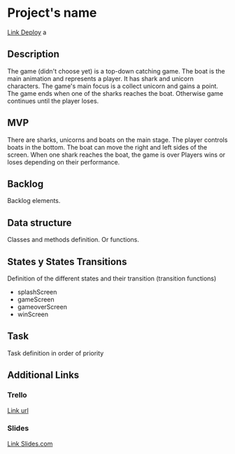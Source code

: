 # Project's name

[Link Deploy](http://github.com/nevraka/game)
a

## Description

The game (didn't choose yet) is a top-down catching game. The boat is the main animation and represents a player.
It has shark and unicorn characters. The game's main focus is a collect unicorn and gains a point.
The game ends when one of the sharks reaches the boat. Otherwise game continues until the player loses.

## MVP

There are sharks, unicorns and boats on the main stage.
The player controls boats in the bottom.
The boat can move the right and left sides of the screen.
When one shark reaches the boat, the game is over
Players wins or loses depending on their performance.

## Backlog

Backlog elements.

## Data structure

Classes and methods definition. Or functions.

## States y States Transitions

Definition of the different states and their transition (transition functions)

- splashScreen
- gameScreen
- gameoverScreen
- winScreen

## Task

Task definition in order of priority

## Additional Links

### Trello

[Link url](https://trello.com)

### Slides

[Link Slides.com](http://slides.com)
